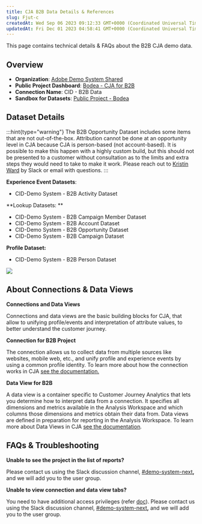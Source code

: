 ```yaml
---
title: CJA B2B Data Details & References
slug: Fjut-c
createdAt: Wed Sep 06 2023 09:12:33 GMT+0000 (Coordinated Universal Time)
updatedAt: Fri Dec 01 2023 04:58:41 GMT+0000 (Coordinated Universal Time)
---
```


This page contains technical details & FAQs about the B2B CJA demo data.

## Overview

- **Organization**: [Adobe Demo System Shared](https://experience.adobe.com/#/@demosystem4/platform/analytics/#/workspace)
- **Public Project Dashboard**: [Bodea - CJA for B2B](https://experience.adobe.com/#/@demosystem4/platform/analytics/#/workspace/edit/651c7564079ce65bda98002f)
- **Connection Name**: CID - B2B Data
- **Sandbox for Datasets**: [Public Project - Bodea](https://experience.adobe.com/#/@demosystem4/sname\:public-bodea/platform/home)

## Dataset Details

:::hint{type="warning"}
The B2B Opportunity Dataset includes some items that are not out-of-the-box.  Attribution cannot be done at an opportunity level in CJA because CJA is person-based (not account-based).  It is possible to make this happen with a highly custom build, but this should not be presented to a customer without consultation as to the limits and extra steps they would need to take to make it work.  Please reach out to [Kristin Ward](mailto\:krward@adobe.com) by Slack or email with questions.
:::

**Experience Event Datasets**:

- CID-Demo System - B2B Activity Dataset

**Lookup Datasets: **

- CID-Demo System - B2B Campaign Member Dataset
- CID-Demo System - B2B Account Dataset
- CID-Demo System - B2B Opportunity Dataset
- CID-Demo System - B2B Campaign Dataset

**Profile Dataset:**

- CID-Demo System - B2B Person Dataset

![](../../assets/SeuJfAxB8tH8h2RKKZ7--_image.png)

## About Connections & Data Views

**Connections and Data Views**

Connections and data views are the basic building blocks for CJA, that allow to unifying profile/events and interpretation of attribute values, to better understand the customer journey.

**Connection for B2B Project**

The connection allows us to collect data from multiple sources like websites, mobile web, etc., and unify profile and experience events by using a common profile identity. To learn more about how the connection works in CJA [see the documentation.](https://experienceleague.adobe.com/docs/analytics-platform/using/cja-connections/overview.html?lang=en)

**Data View for B2B**

A data view is a container specific to Customer Journey Analytics that lets you determine how to interpret data from a connection. It specifies all dimensions and metrics available in the Analysis Workspace and which columns those dimensions and metrics obtain their data from. Data views are defined in preparation for reporting in the Analysis Workspace. To learn more about Data Views in CJA [see the documentation](https://experienceleague.adobe.com/docs/analytics-platform/using/cja-dataviews/data-views.html?lang=en)*.*

## FAQs & Troubleshooting

**Unable to see the project in the list of reports?**

Please contact us using the Slack discussion channel, [#demo-system-next](https://sv-core-tech.slack.com/archives/CPCRVPLDQ)**,** and we will add you to the user group.

**Unable to view connection and data view tabs?**

You need to have additional access privileges (refer [doc](https://experienceleague.adobe.com/docs/analytics-platform/using/cja-admin/cja-access-control.html?lang=en#product-admin-role)). Please contact us using the Slack discussion channel, [#demo-system-next]()**,** and we will add you to the user group.

